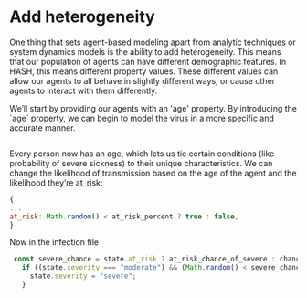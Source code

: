 # Add heterogeneity

One thing that sets agent-based modeling apart from analytic techniques or system dynamics models is the ability to add heterogeneity. This means that our population of agents can have different demographic features. In HASH, this means different property values. These different values can allow our agents to all behave in slightly different ways, or cause other agents to interact with them differently.

We’ll start by providing our agents with an 'age' property. By introducing the \`age\` property, we can begin to model the virus in a more specific and accurate manner.

```text

```

Every person now has an age, which lets us tie certain conditions \(like probability of severe sickness\) to their unique characteristics. We can change the likelihood of transmission based on the age of the agent and the likelihood they’re at\_risk:

```javascript
{
...
at_risk: Math.random() < at_risk_percent ? true : false,
}
```

Now in the infection file

```javascript
 const severe_chance = state.at_risk ? at_risk_chance_of_severe : chance_of_severe;
   if ((state.severity === "moderate") && (Math.random() < severe_chance)) {
     state.severity = "severe";
   }
```

